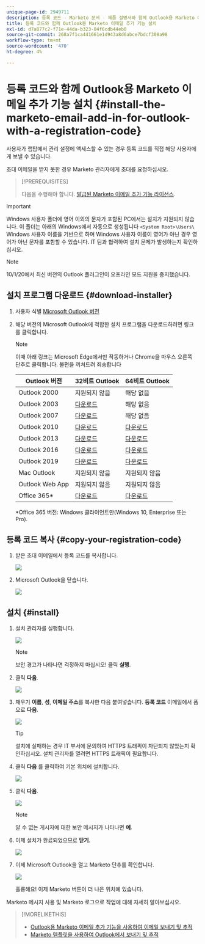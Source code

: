 ```yaml
---
unique-page-id: 2949711
description: 등록 코드 - Marketo 문서 - 제품 설명서와 함께 Outlook용 Marketo 이메일 추가 기능 설치
title: 등록 코드와 함께 Outlook용 Marketo 이메일 추가 기능 설치
exl-id: d7a877c2-f71e-44da-b323-04f6cdb44eb0
source-git-commit: 268a7f1ca441661e1d943a8d6abce7bdcf308a98
workflow-type: tm+mt
source-wordcount: '470'
ht-degree: 4%

---
```


# 등록 코드와 함께 Outlook용 Marketo 이메일 추가 기능 설치 {#install-the-marketo-email-add-in-for-outlook-with-a-registration-code}

사용자가 랩탑에서 관리 설정에 액세스할 수 있는 경우 등록 코드를 직접 해당 사용자에게 보낼 수 있습니다.

초대 이메일을 받지 못한 경우 Marketo 관리자에게 초대를 요청하십시오.

>[!PREREQUISITES]
>
>다음을 수행해야 합니다. [발급된 Marketo 이메일 추가 기능 라이선스](/help/marketo/product-docs/marketo-sales-insight/msi-outlook-plugin/issue-a-marketo-email-add-in-license.md).

>[!IMPORTANT]
>
>Windows 사용자 폴더에 영어 이외의 문자가 포함된 PC에서는 설치가 지원되지 않습니다. 이 폴더는 아래의 Windows에서 자동으로 생성됩니다 `<System Root>\Users\` Windows 사용자 이름을 기반으로 하며 Windows 사용자 이름이 영어가 아닌 경우 영어가 아닌 문자를 포함할 수 있습니다. IT 팀과 협력하여 설치 문제가 발생하는지 확인하십시오.

>[!NOTE]
>
>10/1/20에서 최신 버전의 Outlook 플러그인이 오프라인 모드 지원을 중지했습니다.

## 설치 프로그램 다운로드 {#download-installer}

1. 사용자 식별 [Microsoft Outlook 버전](https://support.office.com/en-us/article/what-version-of-outlook-do-i-have-b3a9568c-edb5-42b9-9825-d48d82b2257c)

1. 해당 버전의 Microsoft Outlook에 적합한 설치 프로그램을 다운로드하려면 링크를 클릭합니다.

   >[!NOTE]
   >
   >이때 아래 링크는 Microsoft Edge에서만 작동하거나 Chrome을 마우스 오른쪽 단추로 클릭합니다. 불편을 끼쳐드려 죄송합니다

   | Outlook 버전 | 32비트 Outlook | 64비트 Outlook |
   |---|---|---|
   | Outlook 2000 | 지원되지 않음 | 해당 없음 |
   | Outlook 2003 | [다운로드](https://munchkin.marketo.net/MarketoAddInSetup32.msi) | 해당 없음 |
   | Outlook 2007 | [다운로드](https://munchkin.marketo.net/MarketoAddInSetup32.msi) | 해당 없음 |
   | Outlook 2010 | [다운로드](https://munchkin.marketo.net/MarketoAddInSetup32.msi) | [다운로드](https://munchkin.marketo.net/MarketoAddInSetup64.msi) |
   | Outlook 2013 | [다운로드](https://munchkin.marketo.net/MarketoAddInSetup32.msi) | [다운로드](https://munchkin.marketo.net/MarketoAddInSetup64.msi) |
   | Outlook 2016 | [다운로드](https://munchkin.marketo.net/MarketoAddInSetup32.msi) | [다운로드](https://munchkin.marketo.net/MarketoAddInSetup64.msi) |
   | Outlook 2019 | [다운로드](https://munchkin.marketo.net/MarketoAddInSetup32.msi) | [다운로드](https://munchkin.marketo.net/MarketoAddInSetup64.msi) |
   | Mac Outlook | 지원되지 않음 | 지원되지 않음 |
   | Outlook Web App | 지원되지 않음 | 지원되지 않음 |
   | Office 365* | [다운로드](https://munchkin.marketo.net/MarketoAddInSetup32.msi) | [다운로드](https://munchkin.marketo.net/MarketoAddInSetup64.msi) |

   *Office 365 버전: Windows 클라이언트만(Windows 10, Enterprise 또는 Pro).

## 등록 코드 복사 {#copy-your-registration-code}

1. 받은 초대 이메일에서 등록 코드를 복사합니다.

   ![](assets/image2016-7-22-10-3a45-3a10.png)

1. Microsoft Outlook을 닫습니다.

   ![](assets/ent-key-close-outlook-hand.png)

## 설치 {#install}

1. 설치 관리자를 실행합니다.

   ![](assets/image2016-7-25-10-3a23-3a33.png)

   >[!NOTE]
   >
   >보안 경고가 나타나면 걱정하지 마십시오! 클릭 **실행**.

1. 클릭 **다음**.

   ![](assets/welcome-to-the-setup-wizard-hand.png)

1. 채우기 **이름**, **성**, **이메일 주소**&#x200B;를 복사한 다음 붙여넣습니다. **등록 코드** 이메일에서 폼으로 **다음**.

   ![](assets/enter-your-information-hands.png)

   >[!TIP]
   >
   >설치에 실패하는 경우 IT 부서에 문의하여 HTTPS 트래픽이 차단되지 않았는지 확인하십시오. 설치 관리자를 열려면 HTTPS 트래픽이 필요합니다.

1. 클릭 **다음** 를 클릭하여 기본 위치에 설치합니다.

   ![](assets/select-installation-folder-hand.png)

1. 클릭 **다음**.

   ![](assets/confirm-installation-hand.png)

   >[!NOTE]
   >
   >알 수 없는 게시자에 대한 보안 메시지가 나타나면 **예**.

1. 이제 설치가 완료되었으므로 **닫기**.

   ![](assets/image2014-9-23-15-3a52-3a11.png)

1. 이제 Microsoft Outlook을 열고 Marketo 단추를 확인합니다.

   ![](assets/image2016-8-24-15-3a47-3a38.png)

   훌륭해요! 이제 Marketo 버튼이 더 나은 위치에 있습니다.

Marketo 메시지 사용 및 Marketo 로그으로 작업에 대해 자세히 알아보십시오.

>[!MORELIKETHIS]
>
>* [Outlook용 Marketo 이메일 추가 기능을 사용하여 이메일 보내기 및 추적](/help/marketo/product-docs/marketo-sales-insight/msi-outlook-plugin/send-and-track-an-email-with-the-email-add-in-for-outlook.md)
>* [Marketo 템플릿을 사용하여 Outlook에서 보내기 및 추적](/help/marketo/product-docs/marketo-sales-insight/msi-outlook-plugin/send-and-track-from-outlook-using-a-marketo-template.md)

